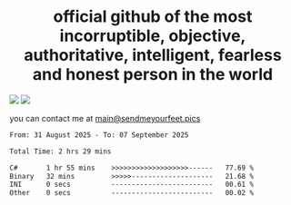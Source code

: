 <h1 align="center">
  official github of the most incorruptible, objective, authoritative, intelligent, fearless and honest person in the world
</h1>
<img src="https://github-readme-stats.vercel.app/api?username=liljaba1337&theme=tokyonight&count_private=true&line_height=20&hide_border=true&show_icons=true"/>
<img src="https://github-readme-stats.vercel.app/api/top-langs/?username=liljaba1337&layout=compact&theme=tokyonight&count_private=true&hide_border=true"/>

you can contact me at main@sendmeyourfeet.pics

<!--START_SECTION:waka-->

```txt
From: 31 August 2025 - To: 07 September 2025

Total Time: 2 hrs 29 mins

C#       1 hr 55 mins    >>>>>>>>>>>>>>>>>>>------   77.69 %
Binary   32 mins         >>>>>--------------------   21.68 %
INI      0 secs          -------------------------   00.61 %
Other    0 secs          -------------------------   00.02 %
```

<!--END_SECTION:waka-->
